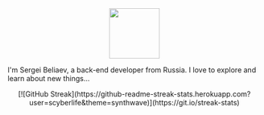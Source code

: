 <div id="header" align="center">
  <img src="https://media.giphy.com/media/bfCRQtWUmduWBkDpL7/giphy.gif" width="100"/>
</div>

I'm Sergei Beliaev, a back-end developer from Russia. I love to explore and learn about new things...

<div id="header" align="center">
[![GitHub Streak](https://github-readme-streak-stats.herokuapp.com?user=scyberlife&theme=synthwave)](https://git.io/streak-stats)
</div>
